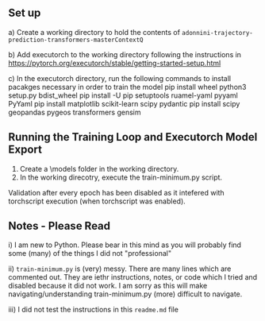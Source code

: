 
## Set up
a) Create a working directory to hold the contents of ```adonnini-trajectory-prediction-transformers-masterContextQ```

b) Add executorch to the working directory following the instructions in
https://pytorch.org/executorch/stable/getting-started-setup.html

c) In the executorch directory, run the following commands to install pacakges necessary in order to train the model
pip install wheel
python3 setup.py bdist_wheel
pip install -U pip setuptools ruamel-yaml pyyaml PyYaml
pip install matplotlib scikit-learn scipy pydantic
pip install scipy geopandas pygeos transformers gensim

## Running the Training Loop and Executorch Model Export
1. Create a \models folder in the working directory.
2. In the working direcotry, execute the train-minimum.py script. 

Validation after every epoch has been disabled as it intefered with torchscript execution (when torchscript was enabled).

## Notes - Please Read
i) I am new to Python. Please bear in this mind as you will probably find some (many) of the things I did not "professional"

ii) ```train-minimum.py``` is (very) messy. There are many lines which are commented out. They are iethr instructions, notes, or code which I tried and disabled because it did not work. I am sorry as this will make navigating/understanding train-minimum.py (more) difficult to navigate.

iii) I did not test the instructions in this ```readme.md``` file
  

